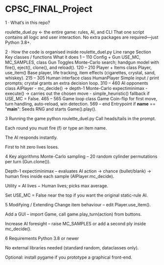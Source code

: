 # CPSC_FINAL_Project
1 · What’s in this repo?

roulette_duel.py      ← the entire game: rules, AI, and CLI
That one script contains all logic and user interaction. No extra packages are required—just Python 3.8+.

2 · How the code is organised inside roulette_duel.py
Line range    Section	Key classes / functions	What it does
1 – 110	      Config + Gun	USE_MC, MC_SAMPLES, class Gun	Toggles Monte-Carlo search; handgun model with fire(), eject(), clone(), and reload().
120 – 210	    Player + Items	class Player, use_item()	Base player, life tracking, item effects (cigarettes, crystal, sand, whiskey).
215 – 305	    Human interface	class HumanPlayer	Simple input / print prompts; crystal grants an extra decision loop.
310 – 460	    AI opponents	class AIPlayer	- mc_decide() → depth-1 Monte-Carlo expectiminimax
                                            - execute() → carries out the chosen move
                                            - simple_heuristic() fallback if USE_MC = False.
465 – 565	    Game loop	class Game	Coin-flip for first move, turn handling, auto-reload, win detection.
569 – end	    Entrypoint	if __name__ == \"__main__\":	Seeds RNG and starts Game().play().

3 Running the game
python roulette_duel.py
Call heads/tails in the prompt.

Each round you must fire (f) or type an item name.

The AI responds instantly.

First to hit zero lives loses.

4 Key algorithms
Monte-Carlo sampling – 20 random cylinder permutations per turn (Gun.clone()).

Depth-1 expectiminimax – evaluates
AI action → chance (bullet/blank) → human fires
inside each sample (AIPlayer.mc_decide).

Utility = AI lives − Human lives; picks max average.

Set USE_MC = False near the top if you want the original static-rule AI.

5 Modifying / Extending
Change item behaviour – edit Player.use_item().

Add a GUI – import Game, call game.play_turn(action) from buttons.

Increase AI foresight – raise MC_SAMPLES or add a second ply inside mc_decide().

6 Requirements
Python 3.8 or newer

No external libraries needed (standard random, dataclasses only).

Optional: install pygame if you prototype a graphical front-end.
